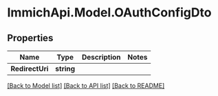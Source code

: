 # ImmichApi.Model.OAuthConfigDto

## Properties

Name | Type | Description | Notes
------------ | ------------- | ------------- | -------------
**RedirectUri** | **string** |  | 

[[Back to Model list]](../README.md#documentation-for-models) [[Back to API list]](../README.md#documentation-for-api-endpoints) [[Back to README]](../README.md)

